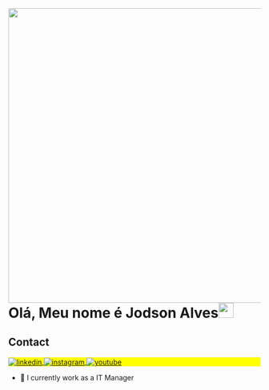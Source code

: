 <img align="right" height="590em" src="https://raw.githubusercontent.com/gist/JodsonA/663eaca950f00d178c2444a1a363023d/raw/32691cba50e17ed0829f10722d85b687faefd7a0/gitcard.svg"/>
<h1 align="left">Olá, Meu nome é Jodson Alves<img src="https://raw.githubusercontent.com/kaueMarques/kaueMarques/master/hi.gif" height="30px"></h1>

## Contact

<p align="left" style="background:yellow">


<a href="https://www.linkedin.com/in/jodson-alves/" target="_blank">
  <img align="center" src="https://img.shields.io/badge/-jodsonalves-05122A?style=flat&logo=linkedin" alt="linkedin"/>
</a>
<a href="https://www.instagram.com/jodson.alves/" target="_blank">
 <img align="center" src="https://img.shields.io/badge/-jodsonalves-05122A?style=flat&logo=instagram" alt="instagram"/>
</a>
<a href="https://www.youtube.com/channel/UC-BPAegtL_2v34FbxYeCVbw" target="_blank">
 <img align="center" src="https://img.shields.io/badge/-jodsonalves-05122A?style=flat&logo=youtube" alt="youtube"/>
</a>
</p>



- 🔭 I currently work as a IT Manager



